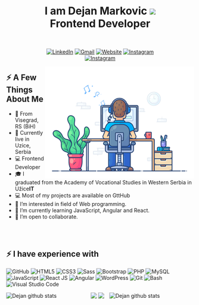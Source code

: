 <h1 align="center"> 
  I am Dejan Markovic <img src="https://github.com/TheDudeThatCode/TheDudeThatCode/blob/master/Assets/Hi.gif" width="35" /> <br> 
 Frontend Developer 
</h1> 

<div align="center">
  <br>
  
  [![LinkedIn](https://img.shields.io/badge/-Linkedin-0077B5?style=flat-square&logo=linkedin&logoColor=white)](https://www.linkedin.com/in/dejan-markovic-b71391185/)
  [![Gmail](https://img.shields.io/badge/-Gmail-D14836?style=flat-square&logo=gmail&logoColor=white)](mailto:dejan98vgd@gmail.com)
  [![Website](https://img.shields.io/badge/Website-3b5998?style=flat-square&logo=google-chrome&logoColor=white)](https://dejomarkovic.com/)
  [![Instagram](https://img.shields.io/badge/-Instagram-e4405f?style=flat-square&logo=instagram&logoColor=white)](https://www.instagram.com/dejooo0/)  
  [![Instagram](https://img.shields.io/badge/-Instagram-e4405f?style=flat-square&logo=instagram&logoColor=white)](https://www.instagram.com/d2__dev/)

</div>

<img align="right" src="img/dev-working_rounded.gif?raw=true" href="#" alt="" height="300px"/>
<h2>⚡️ A Few Things About Me</h2>
<ul>
  <li>🏡 From Visegrad, RS (BiH)</li>
  <li>📍 Currently live in Uzice, Serbia</li>
  <li>💻 Frontend Developer</li>
  <li>🎓 I graduated from the Academy of Vocational Studies in Western Serbia in Užice<b>IT</b></li>
  <li>💻 Most of my projects are available on GttHub</li>
  <li>👀 I’m interested in field of Web programming.</li>
  <li>🌱 I’m currently learning JavaScript, Angular and React.</li>
  <li>💞️ I’m open to collaborate.</li>
</ul>

<br><br>

<div>
 <h2>⚡️ I have experience with</h2>
  
 ![GitHub](https://img.shields.io/badge/GitHub-100000?style=flat-square&logo=github&logoColor=white)
 ![HTML5](https://img.shields.io/badge/HTML5-E34F26?style=flat-square&logo=html5&logoColor=white)
 ![CSS3](https://img.shields.io/badge/CSS3-1572B6?style=flat-square&logo=css3&logoColor=white)
 ![Sass](https://img.shields.io/badge/Sass-CC6699?style=flat-square&logo=sass&logoColor=white) 
 ![Bootstrap](	https://img.shields.io/badge/Bootstrap-563D7C?style=flat-square&logo=bootstrap&logoColor=white)
 ![PHP](https://img.shields.io/badge/PHP-777BB4?style=flat-square&logo=php&logoColor=white)
 <img alt="MySQL" src="https://custom-icon-badges.demolab.com/badge/SQL-025E8C.svg?logo=database&logoColor=white">
 ![JavaScript](https://img.shields.io/badge/JavaScript-323330?style=flat-square&logo=javascript&logoColor=F7DF1E)
 ![React JS](https://img.shields.io/badge/ReactJS-323330?style=flat-square&logo=react&logoColor=F7DF1E)
 ![Angular](https://img.shields.io/badge/Angular-323330?style=flat-square&logo=angular&logoColor=F7DF1E)
 ![WordPress](https://img.shields.io/badge/-WordPress-1DA1F2?style=flat-square&logo=WordPress&logoColor=white&color=1DA1F2)
 ![Git](https://img.shields.io/badge/Git-E34F26?style=flat-square&logo=git&logoColor=white)
 <img alt="Bash" src="https://img.shields.io/badge/Bash-121011.svg?logo=gnu-bash&logoColor=white">
 <img alt="Visual Studio Code" src="https://img.shields.io/badge/Visual%20Studio%20Code-0078d7.svg?logo=visual-studio-code&logoColor=white">
</div>

<p>
  <a href="">
    <img width="45%" align="right" alt="Dejan github stats" src="https://github-readme-stats.vercel.app/api/top-langs/?username=dejooo98&layout=compact&title_color=007bff&text_color=111&icon_color=007bff&bg_color=fff&hide_border=true" />
  </a>

  <a href="">
    <img width="45%" align="left" alt="Dejan github stats" src="https://github-readme-stats.vercel.app/api?username=dejooo98&show_icons=true&hide_border=true" />
  </a>
</p>

<img  src="https://github-profile-summary-cards.vercel.app/api/cards/profile-details?username=dejooo98&theme=vue" />
<img src="https://github-readme-streak-stats.herokuapp.com/?user=dejooo98">



<!---
dejooo98/dejooo98 is a ✨ special ✨ repository because its `README.md` (this file) appears on your GitHub profile.
You can click the Preview link to take a look at your changes.
--->

